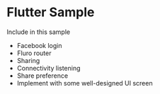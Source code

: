 # Flutter Sample

Include in this sample

* Facebook login
* Fluro router
* Sharing
* Connectivity listening
* Share preference
* Implement with some well-designed UI screen
